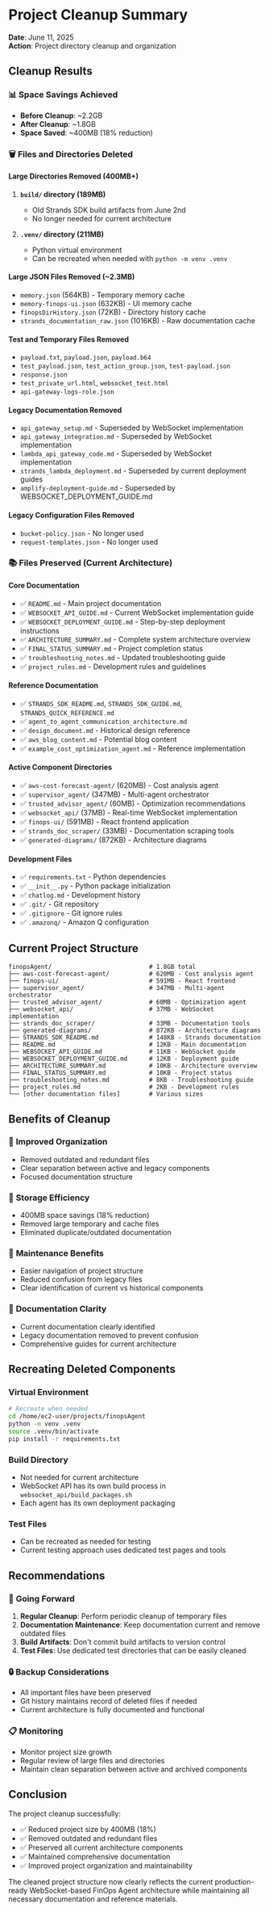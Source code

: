 # Project Cleanup Summary

**Date**: June 11, 2025  
**Action**: Project directory cleanup and organization

## Cleanup Results

### 📊 **Space Savings Achieved**
- **Before Cleanup**: ~2.2GB
- **After Cleanup**: ~1.8GB  
- **Space Saved**: ~400MB (18% reduction)

### 🗑️ **Files and Directories Deleted**

#### **Large Directories Removed (400MB+)**
1. **`build/` directory (189MB)**
   - Old Strands SDK build artifacts from June 2nd
   - No longer needed for current architecture
   
2. **`.venv/` directory (211MB)**
   - Python virtual environment
   - Can be recreated when needed with `python -m venv .venv`

#### **Large JSON Files Removed (~2.3MB)**
- `memory.json` (564KB) - Temporary memory cache
- `memory-finops-ui.json` (632KB) - UI memory cache  
- `finopsDirHistory.json` (72KB) - Directory history cache
- `strands_documentation_raw.json` (1016KB) - Raw documentation cache

#### **Test and Temporary Files Removed**
- `payload.txt`, `payload.json`, `payload.b64`
- `test_payload.json`, `test_action_group.json`, `test-payload.json`
- `response.json`
- `test_private_url.html`, `websocket_test.html`
- `api-gateway-logs-role.json`

#### **Legacy Documentation Removed**
- `api_gateway_setup.md` - Superseded by WebSocket implementation
- `api_gateway_integration.md` - Superseded by WebSocket implementation
- `lambda_api_gateway_code.md` - Superseded by WebSocket implementation
- `strands_lambda_deployment.md` - Superseded by current deployment guides
- `amplify-deployment-guide.md` - Superseded by WEBSOCKET_DEPLOYMENT_GUIDE.md

#### **Legacy Configuration Files Removed**
- `bucket-policy.json` - No longer used
- `request-templates.json` - No longer used

### 📚 **Files Preserved (Current Architecture)**

#### **Core Documentation**
- ✅ `README.md` - Main project documentation
- ✅ `WEBSOCKET_API_GUIDE.md` - Current WebSocket implementation guide
- ✅ `WEBSOCKET_DEPLOYMENT_GUIDE.md` - Step-by-step deployment instructions
- ✅ `ARCHITECTURE_SUMMARY.md` - Complete system architecture overview
- ✅ `FINAL_STATUS_SUMMARY.md` - Project completion status
- ✅ `troubleshooting_notes.md` - Updated troubleshooting guide
- ✅ `project_rules.md` - Development rules and guidelines

#### **Reference Documentation**
- ✅ `STRANDS_SDK_README.md`, `STRANDS_SDK_GUIDE.md`, `STRANDS_QUICK_REFERENCE.md`
- ✅ `agent_to_agent_communication_architecture.md`
- ✅ `design_document.md` - Historical design reference
- ✅ `aws_blog_content.md` - Potential blog content
- ✅ `example_cost_optimization_agent.md` - Reference implementation

#### **Active Component Directories**
- ✅ `aws-cost-forecast-agent/` (620MB) - Cost analysis agent
- ✅ `supervisor_agent/` (347MB) - Multi-agent orchestrator
- ✅ `trusted_advisor_agent/` (60MB) - Optimization recommendations
- ✅ `websocket_api/` (37MB) - Real-time WebSocket implementation
- ✅ `finops-ui/` (591MB) - React frontend application
- ✅ `strands_doc_scraper/` (33MB) - Documentation scraping tools
- ✅ `generated-diagrams/` (872KB) - Architecture diagrams

#### **Development Files**
- ✅ `requirements.txt` - Python dependencies
- ✅ `__init__.py` - Python package initialization
- ✅ `chatlog.md` - Development history
- ✅ `.git/` - Git repository
- ✅ `.gitignore` - Git ignore rules
- ✅ `.amazonq/` - Amazon Q configuration

## Current Project Structure

```
finopsAgent/                           # 1.8GB total
├── aws-cost-forecast-agent/           # 620MB - Cost analysis agent
├── finops-ui/                         # 591MB - React frontend
├── supervisor_agent/                  # 347MB - Multi-agent orchestrator  
├── trusted_advisor_agent/             # 60MB - Optimization agent
├── websocket_api/                     # 37MB - WebSocket implementation
├── strands_doc_scraper/               # 33MB - Documentation tools
├── generated-diagrams/                # 872KB - Architecture diagrams
├── STRANDS_SDK_README.md              # 148KB - Strands documentation
├── README.md                          # 12KB - Main documentation
├── WEBSOCKET_API_GUIDE.md             # 11KB - WebSocket guide
├── WEBSOCKET_DEPLOYMENT_GUIDE.md      # 12KB - Deployment guide
├── ARCHITECTURE_SUMMARY.md            # 10KB - Architecture overview
├── FINAL_STATUS_SUMMARY.md            # 10KB - Project status
├── troubleshooting_notes.md           # 8KB - Troubleshooting guide
├── project_rules.md                   # 2KB - Development rules
└── [other documentation files]        # Various sizes
```

## Benefits of Cleanup

### 🎯 **Improved Organization**
- Removed outdated and redundant files
- Clear separation between active and legacy components
- Focused documentation structure

### 💾 **Storage Efficiency**
- 400MB space savings (18% reduction)
- Removed large temporary and cache files
- Eliminated duplicate/outdated documentation

### 🔧 **Maintenance Benefits**
- Easier navigation of project structure
- Reduced confusion from legacy files
- Clear identification of current vs historical components

### 📖 **Documentation Clarity**
- Current documentation clearly identified
- Legacy documentation removed to prevent confusion
- Comprehensive guides for current architecture

## Recreating Deleted Components

### **Virtual Environment**
```bash
# Recreate when needed
cd /home/ec2-user/projects/finopsAgent
python -m venv .venv
source .venv/bin/activate
pip install -r requirements.txt
```

### **Build Directory**
- Not needed for current architecture
- WebSocket API has its own build process in `websocket_api/build_packages.sh`
- Each agent has its own deployment packaging

### **Test Files**
- Can be recreated as needed for testing
- Current testing approach uses dedicated test pages and tools

## Recommendations

### 🎯 **Going Forward**
1. **Regular Cleanup**: Perform periodic cleanup of temporary files
2. **Documentation Maintenance**: Keep documentation current and remove outdated files
3. **Build Artifacts**: Don't commit build artifacts to version control
4. **Test Files**: Use dedicated test directories that can be easily cleaned

### 🔒 **Backup Considerations**
- All important files have been preserved
- Git history maintains record of deleted files if needed
- Current architecture is fully documented and functional

### 📋 **Monitoring**
- Monitor project size growth
- Regular review of large files and directories
- Maintain clean separation between active and archived components

## Conclusion

The project cleanup successfully:
- ✅ Reduced project size by 400MB (18%)
- ✅ Removed outdated and redundant files
- ✅ Preserved all current architecture components
- ✅ Maintained comprehensive documentation
- ✅ Improved project organization and maintainability

The cleaned project structure now clearly reflects the current production-ready WebSocket-based FinOps Agent architecture while maintaining all necessary documentation and reference materials.
